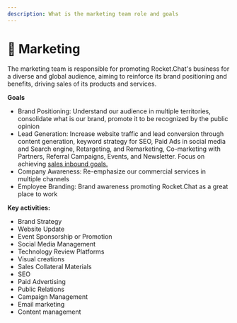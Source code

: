 ```yaml
---
description: What is the marketing team role and goals
---
```


# 🤝 Marketing

The marketing team is responsible for promoting Rocket.Chat's business for a diverse and global audience, aiming to reinforce its brand positioning and benefits, driving sales of its products and services.

**Goals**

* Brand Positioning: Understand our audience in multiple territories, consolidate what is our brand, promote it to be recognized by the public opinion
* Lead Generation: Increase website traffic and lead conversion through content generation, keyword strategy for SEO, Paid Ads in social media and Search engine, Retargeting, and Remarketing, Co-marketing with Partners, Referral Campaigns, Events, and Newsletter. Focus on achieving [sales inbound goals.](https://docs.google.com/spreadsheets/d/1roLi91faVgGOyXxf2agv-sg0K6Rx2SIycrQ0j0PUBsk/edit#gid=0)
* Company Awareness: Re-emphasize our commercial services in multiple channels
* Employee Branding: Brand awareness promoting Rocket.Chat as a great place to work

**Key activities:**

* Brand Strategy
* Website Update
* Event Sponsorship or Promotion
* Social Media Management
* Technology Review Platforms
* Visual creations
* Sales Collateral Materials
* SEO
* Paid Advertising
* Public Relations
* Campaign Management
* Email marketing
* Content management

##
